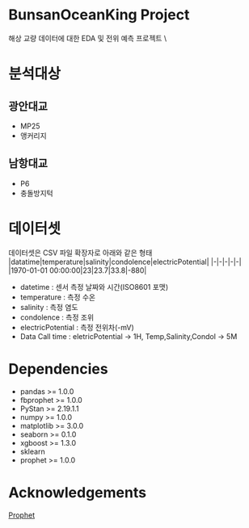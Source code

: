 # BunsanOceanKing Project
해상 교량 데이터에 대한 EDA 및 전위 예측 프로젝트 \

# 분석대상
## 광안대교
* MP25
* 앵커리지
## 남항대교
* P6
* 충돌방지턱

# 데이터셋	
데이터셋은 CSV 파일 확장자로 아래와 같은 형태
|datatime|temperature|salinity|condolence|electricPotential|
|-|-|-|-|-|
|1970-01-01 00:00:00|23|23.7|33.8|-880|

* datetime : 센서 측정 날짜와 시간(ISO8601 포맷)
* temperature : 측정 수온
* salinity : 측정 염도
* condolence : 측정 조위
* electricPotential : 측정 전위차(-mV)
* Data Call time : eletricPotential -> 1H, Temp,Salinity,Condol -> 5M

# Dependencies
* pandas >= 1.0.0
* fbprophet >= 1.0.0
* PyStan >= 2.19.1.1
* numpy >= 1.0.0
* matplotlib >= 3.0.0
* seaborn >= 0.1.0
* xgboost >= 1.3.0
* sklearn
* prophet >= 1.0.0


# Acknowledgements

[Prophet](https://facebook.github.io/prophet/)
